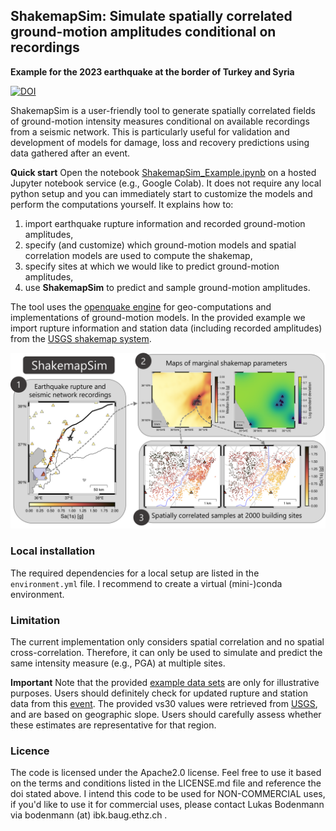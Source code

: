## ShakemapSim: Simulate spatially correlated ground-motion amplitudes conditional on recordings

**Example for the 2023 earthquake at the border of Turkey and Syria** 

[![DOI](https://zenodo.org/badge/DOI/10.5281/zenodo.7646888.svg)](https://doi.org/10.5281/zenodo.7646888)

ShakemapSim is a user-friendly tool to generate spatially correlated fields of ground-motion intensity measures conditional on available recordings from a seismic network. This is particularly useful for validation and development of models for damage, loss and recovery predictions using data gathered after an event. 

**Quick start** Open the notebook [ShakemapSim_Example.ipynb](ShakemapSim_Example.ipynb) on a hosted Jupyter notebook service (e.g., Google Colab). It does not require any local python setup and you can immediately start to customize the models and perform the computations yourself. It explains how to: 
1. import earthquake rupture information and recorded ground-motion amplitudes,
2. specify (and customize) which ground-motion models and spatial correlation models are used to compute the shakemap,
3. specify sites at which we would like to predict ground-motion amplitudes,
4. use **ShakemapSim** to predict and sample ground-motion amplitudes. 

The tool uses the [openquake engine](https://github.com/gem/oq-engine#openquake-engine) for geo-computations and implementations of ground-motion models. In the provided example we import rupture information and station data (including recorded amplitudes) from the [USGS shakemap system](https://earthquake.usgs.gov/data/shakemap/). 

![alt text](https://github.com/bodlukas/ground-motion-simulation-shakemap/blob/main/data/ShakemapSim.png)

### Local installation
The required dependencies for a local setup are listed in the `environment.yml` file. I recommend to create a virtual (mini-)conda environment. 

### Limitation
The current implementation only considers spatial correlation and no spatial cross-correlation. Therefore, it can only be used to simulate and predict the same intensity measure (e.g., PGA) at multiple sites.

**Important** Note that the provided [example data sets](data/) are only for illustrative purposes. Users should definitely check for updated rupture and station data from this [event](https://earthquake.usgs.gov/earthquakes/eventpage/us6000jllz/shakemap/metadata). The provided vs30 values were retrieved from [USGS](https://earthquake.usgs.gov/data/vs30/), and are based on geographic slope. Users should carefully assess whether these estimates are representative for that region. 

### Licence
The code is licensed under the Apache2.0 license. Feel free to use it based on the terms and conditions listed in the LICENSE.md file and reference the doi stated above. I intend this code to be used for NON-COMMERCIAL uses, if you'd like to use it for commercial uses, please contact Lukas Bodenmann via bodenmann (at) ibk.baug.ethz.ch .

